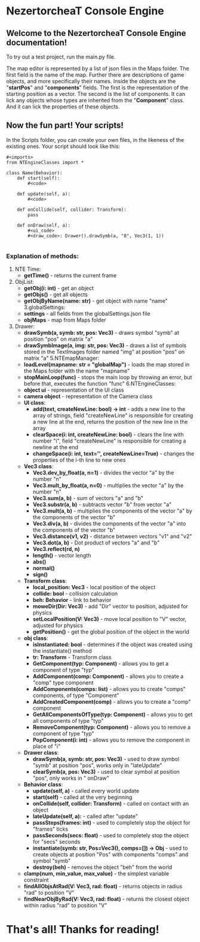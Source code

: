 # NezertorcheaT Console Engine

## Welcome to the NezertorcheaT Console Engine documentation!

To try out a test project, run the main.py file.

The map editor is represented by a list of json files in the Maps folder.
The first field is the name of the map.
Further there are descriptions of game objects, and more specifically their names.
Inside the objects are the "**startPos**" and "**components**" fields.
The first is the representation of the starting position as a vector.
The second is the list of components.
It can lick any objects whose types are inherited from the "**Component**" class.
And it can lick the properties of these objects.

## Now the fun part! Your scripts!

In the Scripts folder, you can create your own files, in the likeness of the existing ones. Your script should look like this:

```
#<imports>
from NTEngineClasses import *

class Name(Behavior):
    def start(self):
        #<code>
    
    def update(self, a):
        #<code>

    def onCollide(self, collider: Transform):
        pass

    def onDraw(self, a):
        #<ui_code>
        #<draw_code>: Drawer().drawSymb(a, "8", Vec3(1, 1))
        
```

### Explanation of methods:

1. NTE Time:
    - **getTime()** - returns the current frame
2. ObjList:
    - **getObj(i: int)** - get an object
    - **getObjs()** - get all objects
    - **getObjByName(name: str)** - get object with name "name"
3.globalSettings:
    - **settings** - all fields from the globalSettings.json file
    - **objMaps** - map from Maps folder
4. Drawer:
    - **drawSymb(a, symb: str, pos: Vec3)** - draws symbol "symb" at position "pos" on matrix "a"
    - **drawSymbImage(a, img: str, pos: Vec3)** - draws a list of symbols stored in the TextImages folder named "img"
      at position "pos" on matrix "a"
5.NTEmapManager:
    - **loadLevel(mapname: str = "globalMap")** - loads the map stored in the Maps folder with the name "mapname"
    - **stopMainLoop(func)** - stops the main loop by throwing an error, but before that, executes the function "func"
6.NTEngineClasses:
    - **object ui** - representation of the UI class
    - **camera object** - representation of the Camera class
    - **UI class**:
        - **add(text, createNewLine: bool) -> int** - adds a new line to the array of strings, field "createNewLine"
          is responsible for creating a new line at the end, returns the position of the new line in the array
        - **clearSpace(i: int, createNewLine: bool)** - clears the line with number "i", field "createNewLine" is responsible for
          creating a newline at the end
        - **changeSpace(i: int, text='', createNewLine=True)** - changes the properties of the i-th line to new ones
    - **Vec3 class**:
        - **Vec3.dev_by_float(a, n=1)** - divides the vector "a" by the number "n"
        - **Vec3.mult_by_float(a, n=0)** - multiplies the vector "a" by the number "n"
        - **Vec3.sum(a, b)** - sum of vectors "a" and "b"
        - **Vec3.substr(a, b)** - subtracts vector "b" from vector "a"
        - **Vec3.mult(a, b)** - multiplies the components of the vector "a" by the components of the vector "b"
        - **Vec3.div(a, b)** - divides the components of the vector "a" into the components of the vector "b"
        - **Vec3.distance(v1, v2)** - distance between vectors "v1" and "v2"
        - **Vec3.dot(a, b)** - Dot product of vectors "a" and "b"
        - **Vec3.reflect(rd, n)**
        - **length()** - vector length
        - **abs()**
        - **normal()**
        - **sign()**
    - **Transform class**:
        - **local_position: Vec3** - local position of the object
        - **collide: bool** - collision calculation
        - **beh: Behavior** - link to behavior
        - **moweDir(Dir: Vec3)** - add "Dir" vector to position, adjusted for physics
        - **setLocalPosition(V: Vec3)** - move local position to "V" vector, adjusted for physics
        - **getPosition()** - get the global position of the object in the world
    - **obj class**:
        - **isInstantiated: bool** - determines if the object was created using the instantiate() method
        - **tr: Transform** - Transform class
        - **GetComponent(typ: Component)** - allows you to get a component of type "typ"
        - **AddComponent(comp: Component)** - allows you to create a "comp" type component
        - **AddComponents(comps: list)** - allows you to create "comps" components, of type "Component"
        - **AddCreatedComponent(comp)** - allows you to create a "comp" component
        - **GetAllComponentsOfType(typ: Component)** - allows you to get all components of type "typ"
        - **RemoveComponent(typ: Component)** - allows you to remove a component of type "typ"
        - **PopComponent(i: int)** - allows you to remove the component in place of "i"
    - **Drawer class**:
        - **drawSymb(a, symb: str, pos: Vec3)** - used to draw symbol "symb" at position "pos", works
          only in "lateUpdate"
        - **clearSymb(a, pos: Vec3)** - used to clear symbol at position "pos", only works in "
          onDraw"
    - **Behavior class**:
        - **update(self, a)** - called every world update
        - **start(self)** - called at the very beginning
        - **onCollide(self, collider: Transform)** - called on contact with an object
        - **lateUpdate(self, a):** - called after "update"
        - **passSteps(frames: int)** - used to completely stop the object for "frames" ticks
        - **passSeconds(secs: float)** - used to completely stop the object for "secs" seconds
        - **instantiate(symb: str, Pos=Vec3(), comps=[]) -> Obj** - used to create objects at position "Pos" with
          components "comps" and symbol "symb"
        - **destroy(beh)** - removes the object "beh" from the world
    - **clamp(num, min_value, max_value)** - the simplest variable constraint
    - **findAllObjsAtRad(V: Vec3, rad: float)** - returns objects in radius "rad" to position "V"
    - **findNearObjByRad(V: Vec3, rad: float)** - returns the closest object within radius "rad" to position "V"

# That's all! Thanks for reading!